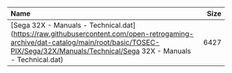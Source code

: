 |Name|Size|
|:---|---:|
|[Sega 32X - Manuals - Technical.dat](https://raw.githubusercontent.com/open-retrogaming-archive/dat-catalog/main/root/basic/TOSEC-PIX/Sega/32X/Manuals/Technical/Sega 32X - Manuals - Technical.dat)|6427|
